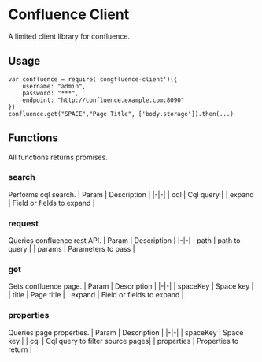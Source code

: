 # Confluence Client
A limited client library for confluence.

## Usage

```
var confluence = require('congfluence-client')({
    username: "admin",
    password: "***",
    endpoint: "http://confluence.example.com:8090"
})
confluence.get("SPACE","Page Title", ['body.storage']).then(...)
```


## Functions
All functions returns promises.
### search
Performs cql search.
| Param | Description |
|-|-|
| cql | Cql query |
| expand | Field or fields to expand |

### request
Queries confluence rest API.
| Param | Description |
|-|-|
| path | path to query |
| params | Parameters to pass |

### get
Gets confluence page.
| Param | Description |
|-|-|
| spaceKey | Space key |
| title | Page title | 
| expand | Field or fields to expand |

### properties
Queries page properties.
| Param | Description |
|-|-|
| spaceKey | Space key |
| cql | Cql query to filter source pages| 
| properties | Properties to return |

